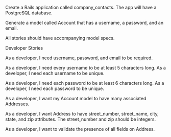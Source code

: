 Create a Rails application called company_contacts. The app will have a PostgreSQL database.
<!-- rails new company_contacts -d postgresql -T -->

Generate a model called Account that has a username, a password, and an email.
<!-- - rails generate model Account username:string password:string email:string -->

All stories should have accompanying model specs.

<!-- -require 'rails_helper'

RSpec.describe Account, type: :model do
  it 'is not valid without a username' do
    learn_student = Account.create password: 'password', email: 'stundent@learnacademy.com'
    expect(learn_student.errors[:username]).to_not be_empty
  end -->



Developer Stories

As a developer, I need username, password, and email to be required.

<!-- RSpec.describe Account, type: :model do
  it 'is not valid without a username' do
    learn_student = Account.create password: 'password', email: 'stundent@learnacademy.com'
    expect(learn_student.errors[:username]).to_not be_empty
  end
  it 'is not valid without a password' do
    learn_student = Account.create username:"James_Lee", email: 'stundent@learnacademy.com'
    expect(learn_student.errors[:password]).to_not be_empty
  end
  it 'is not valid without a email' do
    learn_student = Account.create username:"Spencer_Johnson", password: 'password'
    expect(learn_student.errors[:email]).to_not be_empty
  end
end -->


As a developer, I need every username to be at least 5 characters long.
As a developer, I need each username to be unique.

<!-- it 'is not valid unless username is atleast 5 characters' do
    learn_student = Account.create username:"Sp", password: 'password', email:"student@learnacademy.com"
    expect(learn_student.errors[:username]).to_not be_empty
  end
  it 'does not allow duplicate usernames' do
    learn_student = Account.create username:"Spencer_Johnson", password: 'password', email:"student@learnacademy.com"
    expect(learn_student.errors[:username]).to_not be_empty
  end -->


As a developer, I need each password to be at least 6 characters long.
As a developer, I need each password to be unique.

<!-- it 'is not valid unless password is atleast 6 characters' do
    learn_student = Account.create username:"Sp", password: 'password', email:"student@learnacademy.com"
    expect(learn_student.errors[:password]).to_not be_empty
  end
  it 'does not allow duplicate passwords' do
    learn_student = Account.create username:"Spencer_Johnson", password: 'password', email:"student@learnacademy.com"
    expect(learn_student.errors[:password]).to_not be_empty
  end -->


As a developer, I want my Account model to have many associated Addresses. 

<!-- class Account < ApplicationRecord
    validates :username, :password, :email, presence: true
    validates :username, length: { minimum: 5 }
    validates :username, uniqueness: true
    validates :password, length: { minimum: 6 }
    validates :password, uniqueness: true
    has_many :addresses
end
class Address < ApplicationRecord
    belongs_to :accounts
end -->


As a developer, I want Address to have street_number, street_name, city, state, and zip attributes. The street_number and zip should be integers.

<!-- rails generate model Address street_number:integer street_name:string city:string state:string zipcode:integer 
      invoke  active_record
      create    db/migrate/20230417221441_create_addresses.rb
      create    app/models/address.rb
      invoke    rspec
      create      spec/models/address_spec.rb
rails db:migrate -->


As a developer, I want to validate the presence of all fields on Address.
